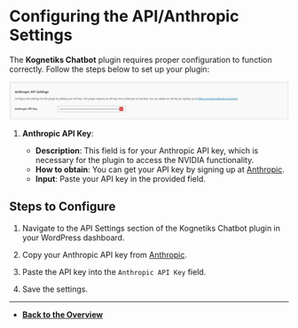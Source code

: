 # Configuring the API/Anthropic Settings

The **Kognetiks Chatbot** plugin requires proper configuration to function correctly. Follow the steps below to set up your plugin:

![Anthropic API](api-anthropic-settings.png)

1. **Anthropic API Key**:

   - **Description**: This field is for your Anthropic API key, which is necessary for the plugin to access the NVIDIA functionality.
   - **How to obtain**: You can get your API key by signing up at [Anthropic](https://console.anthropic.com/login).
   - **Input**: Paste your API key in the provided field.


## Steps to Configure

1. Navigate to the API Settings section of the Kognetiks Chatbot plugin in your WordPress dashboard.

2. Copy your Anthropic API key from [Anthropic](https://console.anthropic.com/login).

3. Paste the API key into the `Anthropic API Key` field.

4. Save the settings.

---

- **[Back to the Overview](/overview.md)**

